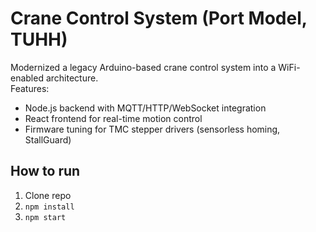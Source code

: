 # Crane Control System (Port Model, TUHH)

Modernized a legacy Arduino-based crane control system into a WiFi-enabled architecture.  
Features:
- Node.js backend with MQTT/HTTP/WebSocket integration
- React frontend for real-time motion control
- Firmware tuning for TMC stepper drivers (sensorless homing, StallGuard)

## How to run
1. Clone repo
2. `npm install`
3. `npm start`
